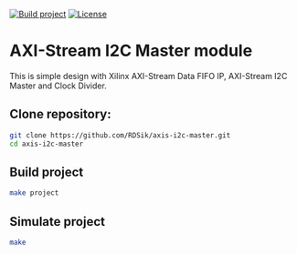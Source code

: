 [![Build project](https://github.com/RDSik/axis-i2c-master/actions/workflows/main.yml/badge.svg?branch=master)](https://github.com/RDSik/axis-i2c-master/actions/workflows/main.yml)
[![License](https://img.shields.io/badge/license-MIT-green.svg)](https://github.com/RDSik/axis-i2c_master/blob/master/LICENSE.txt)

# AXI-Stream I2C Master module

This is simple design with Xilinx AXI-Stream Data FIFO IP, AXI-Stream I2C Master and Clock Divider. 

## Clone repository:
```bash
git clone https://github.com/RDSik/axis-i2c-master.git
cd axis-i2c-master
```

## Build project
```bash
make project
```

## Simulate project
```bash
make
```

